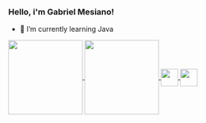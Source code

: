 ### Hello, i'm Gabriel Mesiano!

- 🌱 I’m currently learning Java

<a href="https://github.com/anuraghazra/github-readme-stats">
  <img height= "150cm" align="center" src="https://github-readme-stats.vercel.app/api?username=gabriel-mesiano&theme=github_dark" />
</a>
<a href="https://github.com/anuraghazra/convoychat">
  <img height= "150cm" align="center" src="https://github-readme-stats.vercel.app/api?username=gabriel-mesiano&show_icons=true&theme=github_dark" />
</a>

<did>
  <a href="mailto: gabriel.mesiano@gmail.com"><img height= "35cm" align="center" src="https://img.shields.io/badge/Gmail-D14836?style=for-the-badge&logo=gmail&logoColor=white" />
  </a>
  <a href="https://www.linkedin.com/in/gabriel-mesiano-18407119b/"><img height= "35cm" align="center" src="https://img.shields.io/badge/LinkedIn-0077B5?style=for-the-badge&logo=linkedin&logoColor=white" />
  </a>
</div>
